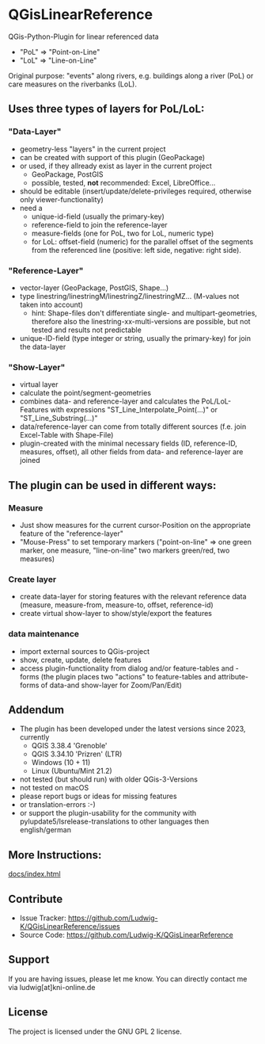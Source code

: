# QGisLinearReference #

QGis-Python-Plugin for linear referenced data
- "PoL" => "Point-on-Line" 
- "LoL" => "Line-on-Line"

Original purpose:
"events" along rivers, e.g. buildings along a river (PoL) or care measures on the riverbanks (LoL).

## Uses three types of layers for PoL/LoL: ##

### "Data-Layer" ###
- geometry-less "layers" in the current project
- can be created with support of this plugin (GeoPackage)
- or used, if they allready exist as layer in the current project
  - GeoPackage, PostGIS 
  - possible, tested, **not** recommended: Excel, LibreOffice...
- should be editable (insert/update/delete-privileges required, otherwise only viewer-functionality)
- need a 
  - unique-id-field (usually the primary-key)
  - reference-field to join the reference-layer
  - measure-fields (one for PoL, two for LoL, numeric type)
  - for LoL: offset-field (numeric) for the parallel offset of the segments from the referenced line (positive: left side, negative: right side).
  
### "Reference-Layer" ###
- vector-layer (GeoPackage, PostGIS, Shape...)
- type linestring/linestringM/linestringZ/linestringMZ... (M-values not taken into account)
  - hint: Shape-files don't differentiate single- and multipart-geometries, therefore also the linestring-xx-multi-versions are possible, but not tested and results not predictable 
- unique-ID-field (type integer or string, usually the primary-key) for join the data-layer

### "Show-Layer" ###
- virtual layer
- calculate the point/segment-geometries 
- combines data- and reference-layer and calculates the PoL/LoL-Features with expressions "ST_Line_Interpolate_Point(...)" or "ST_Line_Substring(...)" 
- data/reference-layer can come from totally different sources (f.e. join Excel-Table with Shape-File)
- plugin-created with the minimal necessary fields (ID, reference-ID, measures, offset), all other fields from data- and reference-layer are joined

## The plugin can be used in different ways: ##
### Measure ###
- Just show measures for the current cursor-Position on the appropriate feature of the "reference-layer" 
- "Mouse-Press" to set temporary markers ("point-on-line" => one green marker, one measure, "line-on-line" two markers green/red, two measures)
### Create layer ###
- create data-layer for storing features with the relevant reference data (measure, measure-from, measure-to, offset, reference-id)
- create virtual show-layer to show/style/export the features
### data maintenance ###
- import external sources to QGis-project
- show, create, update, delete features
- access plugin-functionality from dialog and/or feature-tables and -forms (the plugin places two "actions" to feature-tables and attribute-forms of data-and show-layer for Zoom/Pan/Edit)

## Addendum ##
- The plugin has been developed under the latest versions since 2023, currently
  - QGIS 3.38.4 'Grenoble'
  - QGIS 3.34.10 'Prizren' (LTR)
  - Windows (10 + 11)
  - Linux (Ubuntu/Mint 21.2)
- not tested (but should run) with older QGis-3-Versions
- not tested on macOS
- please report bugs or ideas for missing features 
- or translation-errors :-)
- or support the plugin-usability for the community with pylupdate5/lsrelease-translations to other languages then english/german


## More Instructions: ##
[docs/index.html](https://htmlpreview.github.io/?https://github.com/Ludwig-K/QGisLinearReference/blob/main/docs/index.html)


## Contribute ##
- Issue Tracker: https://github.com/Ludwig-K/QGisLinearReference/issues
- Source Code: https://github.com/Ludwig-K/QGisLinearReference

## Support ##
If you are having issues, please let me know.
You can directly contact me via ludwig[at]kni-online.de

## License ##
The project is licensed under the GNU GPL 2 license.